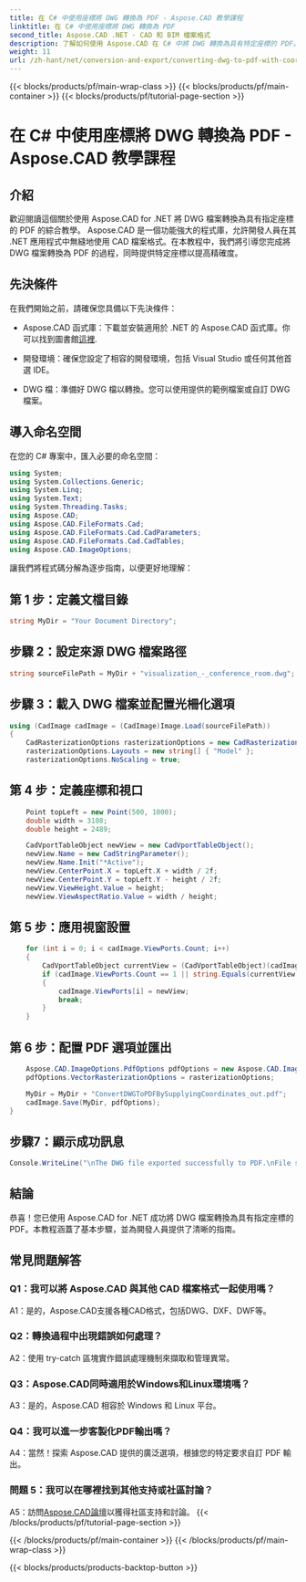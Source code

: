 ```yaml
---
title: 在 C# 中使用座標將 DWG 轉換為 PDF - Aspose.CAD 教學課程
linktitle: 在 C# 中使用座標將 DWG 轉換為 PDF
second_title: Aspose.CAD .NET - CAD 和 BIM 檔案格式
description: 了解如何使用 Aspose.CAD 在 C# 中將 DWG 轉換為具有特定座標的 PDF。按照我們的逐步指南進行精確且有效率的 CAD 檔案轉換。
weight: 11
url: /zh-hant/net/conversion-and-export/converting-dwg-to-pdf-with-coordinates/
---
```


{{< blocks/products/pf/main-wrap-class >}}
{{< blocks/products/pf/main-container >}}
{{< blocks/products/pf/tutorial-page-section >}}

# 在 C# 中使用座標將 DWG 轉換為 PDF - Aspose.CAD 教學課程

## 介紹

歡迎閱讀這個關於使用 Aspose.CAD for .NET 將 DWG 檔案轉換為具有指定座標的 PDF 的綜合教學。 Aspose.CAD 是一個功能強大的程式庫，允許開發人員在其 .NET 應用程式中無縫地使用 CAD 檔案格式。在本教程中，我們將引導您完成將 DWG 檔案轉換為 PDF 的過程，同時提供特定座標以提高精確度。

## 先決條件

在我們開始之前，請確保您具備以下先決條件：

- Aspose.CAD 函式庫：下載並安裝適用於 .NET 的 Aspose.CAD 函式庫。你可以找到圖書館[這裡](https://releases.aspose.com/cad/net/).

- 開發環境：確保您設定了相容的開發環境，包括 Visual Studio 或任何其他首選 IDE。

- DWG 檔：準備好 DWG 檔以轉換。您可以使用提供的範例檔案或自訂 DWG 檔案。

## 導入命名空間

在您的 C# 專案中，匯入必要的命名空間：

```csharp
using System;
using System.Collections.Generic;
using System.Linq;
using System.Text;
using System.Threading.Tasks;
using Aspose.CAD;
using Aspose.CAD.FileFormats.Cad;
using Aspose.CAD.FileFormats.Cad.CadParameters;
using Aspose.CAD.FileFormats.Cad.CadTables;
using Aspose.CAD.ImageOptions;
```

讓我們將程式碼分解為逐步指南，以便更好地理解：

## 第 1 步：定義文檔目錄

```csharp
string MyDir = "Your Document Directory";
```

## 步驟 2：設定來源 DWG 檔案路徑

```csharp
string sourceFilePath = MyDir + "visualization_-_conference_room.dwg";
```

## 步驟 3：載入 DWG 檔案並配置光柵化選項

```csharp
using (CadImage cadImage = (CadImage)Image.Load(sourceFilePath))
{
    CadRasterizationOptions rasterizationOptions = new CadRasterizationOptions();
    rasterizationOptions.Layouts = new string[] { "Model" };
    rasterizationOptions.NoScaling = true;
```

## 第 4 步：定義座標和視口

```csharp
    Point topLeft = new Point(500, 1000);
    double width = 3108;
    double height = 2489;

    CadVportTableObject newView = new CadVportTableObject();
    newView.Name = new CadStringParameter();
    newView.Name.Init("*Active");
    newView.CenterPoint.X = topLeft.X + width / 2f;
    newView.CenterPoint.Y = topLeft.Y - height / 2f;
    newView.ViewHeight.Value = height;
    newView.ViewAspectRatio.Value = width / height;
```

## 第 5 步：應用視窗設置

```csharp
    for (int i = 0; i < cadImage.ViewPorts.Count; i++)
    {
        CadVportTableObject currentView = (CadVportTableObject)(cadImage.ViewPorts[i]);
        if (cadImage.ViewPorts.Count == 1 || string.Equals(currentView.Name.Value.ToLowerInvariant(), "*active"))
        {
            cadImage.ViewPorts[i] = newView;
            break;
        }
    }
```

## 第 6 步：配置 PDF 選項並匯出

```csharp
    Aspose.CAD.ImageOptions.PdfOptions pdfOptions = new Aspose.CAD.ImageOptions.PdfOptions();
    pdfOptions.VectorRasterizationOptions = rasterizationOptions;

    MyDir = MyDir + "ConvertDWGToPDFBySupplyingCoordinates_out.pdf";
    cadImage.Save(MyDir, pdfOptions);
}
```

## 步驟7：顯示成功訊息

```csharp
Console.WriteLine("\nThe DWG file exported successfully to PDF.\nFile saved at " + MyDir);
```

## 結論

恭喜！您已使用 Aspose.CAD for .NET 成功將 DWG 檔案轉換為具有指定座標的 PDF。本教程涵蓋了基本步驟，並為開發人員提供了清晰的指南。

## 常見問題解答

### Q1：我可以將 Aspose.CAD 與其他 CAD 檔案格式一起使用嗎？

A1：是的，Aspose.CAD支援各種CAD格式，包括DWG、DXF、DWF等。

### Q2：轉換過程中出現錯誤如何處理？

A2：使用 try-catch 區塊實作錯誤處理機制來擷取和管理異常。

### Q3：Aspose.CAD同時適用於Windows和Linux環境嗎？

A3：是的，Aspose.CAD 相容於 Windows 和 Linux 平台。

### Q4：我可以進一步客製化PDF輸出嗎？

A4：當然！探索 Aspose.CAD 提供的廣泛選項，根據您的特定要求自訂 PDF 輸出。

### 問題 5：我可以在哪裡找到其他支持或社區討論？

A5：訪問[Aspose.CAD論壇](https://forum.aspose.com/c/cad/19)以獲得社區支持和討論。
{{< /blocks/products/pf/tutorial-page-section >}}

{{< /blocks/products/pf/main-container >}}
{{< /blocks/products/pf/main-wrap-class >}}

{{< blocks/products/products-backtop-button >}}
